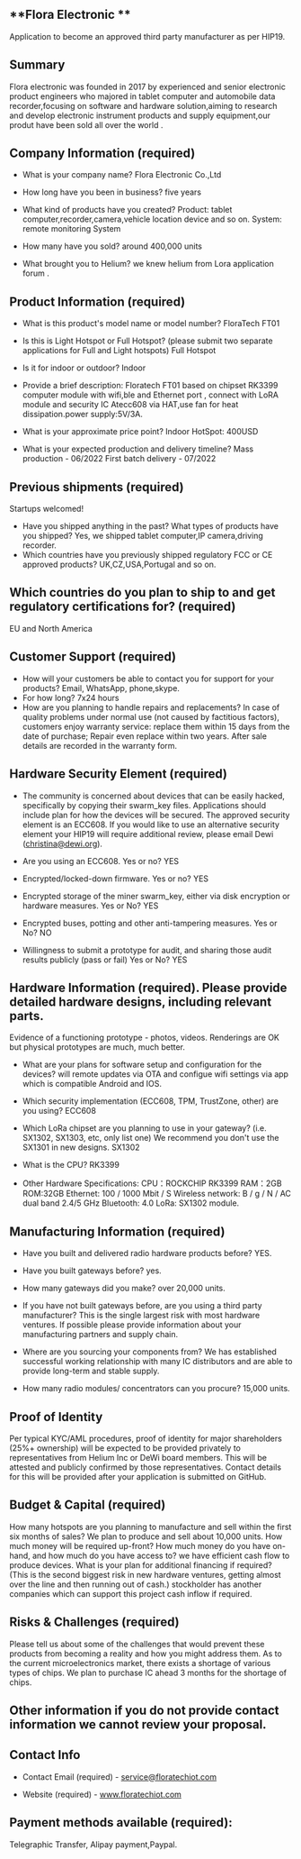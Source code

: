 ## **Flora Electronic **

Application to become an approved third party manufacturer as per HIP19.

## Summary

Flora electronic was founded in 2017 by experienced and senior electronic product engineers who majored in tablet computer and automobile data recorder,focusing on software and hardware solution,aiming to research and develop electronic instrument products and supply equipment,our produt have been sold all over the world .
## Company Information (required)

- What is your company name?
  Flora Electronic Co.,Ltd

- How long have you been in business?
  five years

- What kind of products have you created?
  Product:  tablet computer,recorder,camera,vehicle location device and so on.
  System: remote monitoring System


- How many have you sold?
   around 400,000 units

- What brought you to Helium?
  we knew helium from Lora application forum .

## Product Information (required)

- What is this product's model name or model number?
  FloraTech FT01

- Is this is Light Hotspot or Full Hotspot? (please submit two separate applications for Full and Light hotspots)
  Full Hotspot

- Is it for indoor or outdoor?
  Indoor

- Provide a brief description:
  Floratech FT01 based on chipset RK3399 computer module with wifi,ble and Ethernet port , connect with  LoRA module and security IC Atecc608 via HAT,use fan for heat dissipation.power supply:5V/3A.

- What is your approximate price point?
  Indoor HotSpot: 400USD

- What is your expected production and delivery timeline?
  Mass production - 06/2022
  First batch delivery - 07/2022

## Previous shipments (required)

Startups welcomed!

- Have you shipped anything in the past? What types of products have you shipped?
  Yes, we shipped tablet computer,IP camera,driving recorder.
- Which countries have you previously shipped regulatory FCC or CE approved products?
  UK,CZ,USA,Portugal and so on.

## Which countries do you plan to ship to and get regulatory certifications for? (required)

EU and North America

## Customer Support (required)

- How will your customers be able to contact you for support for your products?
  Email, WhatsApp, phone,skype.
- For how long?
  7x24 hours
- How are you planning to handle repairs and replacements?
  In case of quality problems under normal use (not caused by factitious factors), customers enjoy warranty service: replace them within 15 days from the date of purchase; Repair even replace within two years. After sale details are recorded in the warranty form.

## Hardware Security Element (required)

- The community is concerned about devices that can be easily hacked, specifically by copying their swarm_key files. Applications should include plan   for how the devices will be secured. The approved security element is an ECC608. If you would like to use an alternative security element your HIP19   will require additional review, please email Dewi ([christina@dewi.org](mailto:christina@dewi.org)).

- Are you using an ECC608. Yes or no?
  YES
- Encrypted/locked-down firmware. Yes or no?
  YES
- Encrypted storage of the miner swarm_key, either via disk encryption or hardware measures. Yes or No?
  YES
- Encrypted buses, potting and other anti-tampering measures. Yes or No?
  NO
- Willingness to submit a prototype for audit, and sharing those audit results publicly (pass or fail) Yes or No?
  YES

## Hardware Information (required). Please provide detailed hardware designs, including relevant parts.

Evidence of a functioning prototype - photos, videos. Renderings are OK but physical prototypes are much, much better.

- What are your plans for software setup and configuration for the devices?
  will remote updates via OTA and configue  wifi settings via app which is  compatible Android and IOS.

- Which security implementation (ECC608, TPM, TrustZone, other) are you using?
  ECC608
- Which LoRa chipset are you planning to use in your gateway? (i.e. SX1302, SX1303, etc, only list one)
  We recommend you don't use the SX1301 in new designs.
  SX1302 

- What is the CPU?
  RK3399

- Other Hardware Specifications:
  CPU：ROCKCHIP RK3399
  RAM：2GB
  ROM:32GB
  Ethernet: 100 / 1000 Mbit / S
  Wireless network: B / g / N / AC dual band 2.4/5 GHz
  Bluetooth: 4.0
  LoRa: SX1302 module.

## Manufacturing Information (required)

- Have you built and delivered radio hardware products before?
  YES. 

- Have you built gateways before?
  yes.
- How many gateways did you make?
  over 20,000 units.

- If you have not built gateways before, are you using a third party manufacturer? This is the single largest risk with most hardware ventures. If   possible please provide information about your manufacturing partners and supply chain. 

- Where are you sourcing your components from?
  We has established successful working relationship with many IC distributors and are able to provide long-term and stable supply. 
- How many radio modules/ concentrators can you procure?
  15,000 units.

## Proof of Identity

Per typical KYC/AML procedures, proof of identity for major shareholders (25%+ ownership) will be expected to be provided privately to representatives from Helium Inc or DeWi board members. This will be attested and publicly confirmed by those representatives.
Contact details for this will be provided after your application is submitted on GitHub.

## Budget & Capital (required)

How many hotspots are you planning to manufacture and sell within the first six months of sales?
  We plan to produce and sell about 10,000 units.
How much money will be required up-front? How much money do you have on-hand, and how much do you have access to?
  we have efficient cash flow to produce devices.
What is your plan for additional financing if required? (This is the second biggest risk in new hardware ventures, getting almost over the line and then running out of cash.)
  stockholder has another companies which can support this project cash inflow if required. 

## Risks & Challenges (required)
Please tell us about some of the challenges that would prevent these products from becoming a reality and how you might address them.
As to the current microelectronics market, there exists a shortage of various types of chips. We plan to purchase IC ahead 3 months for the shortage of chips.

## Other information if you do not provide contact information we cannot review your proposal.

## Contact Info

- Contact Email (required) -
 service@floratechiot.com

- Website (required) -
  www.floratechiot.com


## Payment methods available (required):

Telegraphic Transfer, Alipay payment,Paypal.
